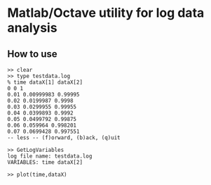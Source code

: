 Matlab/Octave utility for log data analysis
=======

How to use
-----

```
>> clear
>> type testdata.log
% time dataX[1] dataX[2]
0 0 1
0.01 0.00999983 0.99995
0.02 0.0199987 0.9998
0.03 0.0299955 0.99955
0.04 0.0399893 0.9992
0.05 0.0499792 0.99875
0.06 0.059964 0.998201
0.07 0.0699428 0.997551
-- less -- (f)orward, (b)ack, (q)uit

>> GetLogVariables
log file name: testdata.log
VARIABLES: time dataX[2] 

>> plot(time,dataX)
```